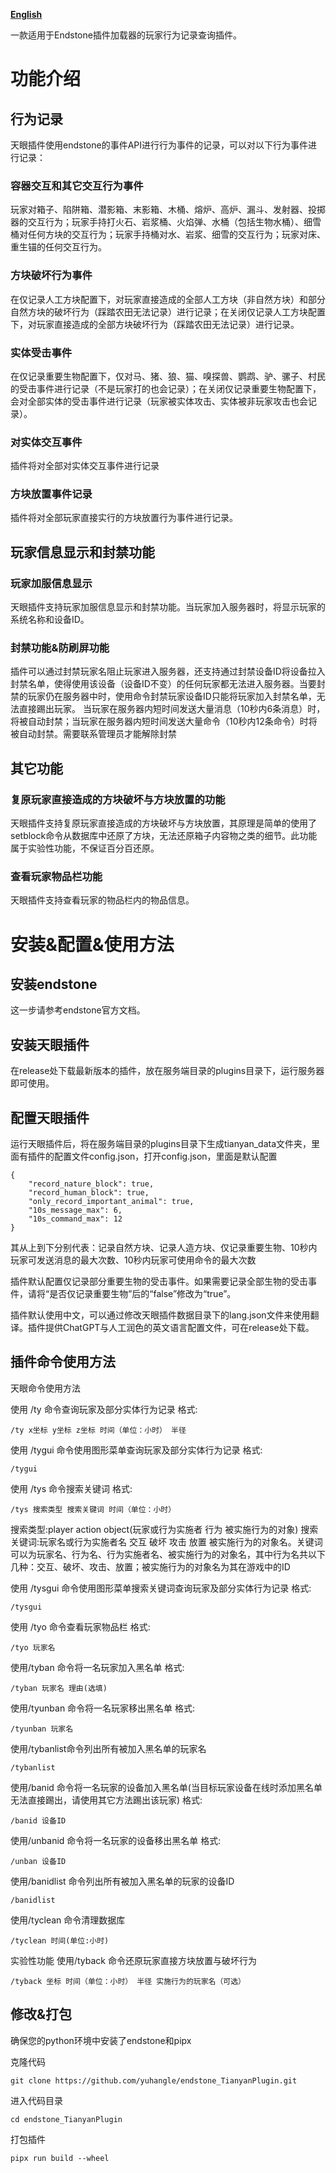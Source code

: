 [**English**](README_eng.md)

一款适用于Endstone插件加载器的玩家行为记录查询插件。

# 功能介绍

## 行为记录

天眼插件使用endstone的事件API进行行为事件的记录，可以对以下行为事件进行记录：

### 容器交互和其它交互行为事件

玩家对箱子、陷阱箱、潜影箱、末影箱、木桶、熔炉、高炉、漏斗、发射器、投掷器的交互行为；玩家手持打火石、岩浆桶、火焰弹、水桶（包括生物水桶）、细雪桶对任何方块的交互行为；玩家手持桶对水、岩浆、细雪的交互行为；玩家对床、重生锚的任何交互行为。

### 方块破坏行为事件

在仅记录人工方块配置下，对玩家直接造成的全部人工方块（非自然方块）和部分自然方块的破坏行为（踩踏农田无法记录）进行记录；在关闭仅记录人工方块配置下，对玩家直接造成的全部方块破坏行为（踩踏农田无法记录）进行记录。

### 实体受击事件

在仅记录重要生物配置下，仅对马、猪、狼、猫、嗅探兽、鹦鹉、驴、骡子、村民的受击事件进行记录（不是玩家打的也会记录）；在关闭仅记录重要生物配置下，会对全部实体的受击事件进行记录（玩家被实体攻击、实体被非玩家攻击也会记录）。

### 对实体交互事件

插件将对全部对实体交互事件进行记录

### 方块放置事件记录

插件将对全部玩家直接实行的方块放置行为事件进行记录。

## 玩家信息显示和封禁功能

### 玩家加服信息显示

天眼插件支持玩家加服信息显示和封禁功能。当玩家加入服务器时，将显示玩家的系统名称和设备ID。

### 封禁功能&防刷屏功能

插件可以通过封禁玩家名阻止玩家进入服务器，还支持通过封禁设备ID将设备拉入封禁名单，使得使用该设备（设备ID不变）的任何玩家都无法进入服务器。当要封禁的玩家仍在服务器中时，使用命令封禁玩家设备ID只能将玩家加入封禁名单，无法直接踢出玩家。
当玩家在服务器内短时间发送大量消息（10秒内6条消息）时，将被自动封禁；当玩家在服务器内短时间发送大量命令（10秒内12条命令）时将被自动封禁。需要联系管理员才能解除封禁

## 其它功能

### 复原玩家直接造成的方块破坏与方块放置的功能

天眼插件支持复原玩家直接造成的方块破坏与方块放置，其原理是简单的使用了setblock命令从数据库中还原了方块，无法还原箱子内容物之类的细节。此功能属于实验性功能，不保证百分百还原。

### 查看玩家物品栏功能

天眼插件支持查看玩家的物品栏内的物品信息。

# 安装&配置&使用方法

## 安装endstone

这一步请参考endstone官方文档。

## 安装天眼插件

在release处下载最新版本的插件，放在服务端目录的plugins目录下，运行服务器即可使用。

## 配置天眼插件

运行天眼插件后，将在服务端目录的plugins目录下生成tianyan_data文件夹，里面有插件的配置文件config.json，打开config.json，里面是默认配置

```shell
{
    "record_nature_block": true,
    "record_human_block": true,
    "only_record_important_animal": true,
    "10s_message_max": 6,
    "10s_command_max": 12
}
```

其从上到下分别代表：记录自然方块、记录人造方块、仅记录重要生物、10秒内玩家可发送消息的最大次数、10秒内玩家可使用命令的最大次数

插件默认配置仅记录部分重要生物的受击事件。如果需要记录全部生物的受击事件，请将“是否仅记录重要生物”后的“false”修改为“true”。

插件默认使用中文，可以通过修改天眼插件数据目录下的lang.json文件来使用翻译。插件提供ChatGPT与人工润色的英文语言配置文件，可在release处下载。

## 插件命令使用方法

天眼命令使用方法

使用 /ty 命令查询玩家及部分实体行为记录 格式:

```shell
/ty x坐标 y坐标 z坐标 时间（单位：小时） 半径
```

使用 /tygui 命令使用图形菜单查询玩家及部分实体行为记录 格式:

```shell
/tygui
```

使用 /tys 命令搜索关键词 格式:

```shell
/tys 搜索类型 搜索关键词 时间（单位：小时）
```

搜索类型:player action object(玩家或行为实施者 行为 被实施行为的对象)  搜索关键词:玩家名或行为实施者名 交互 破坏 攻击 放置 被实施行为的对象名。关键词可以为玩家名、行为名、行为实施者名、被实施行为的对象名，其中行为名共以下几种：交互、破坏、攻击、放置；被实施行为的对象名为其在游戏中的ID

使用 /tysgui 命令使用图形菜单搜索关键词查询玩家及部分实体行为记录 格式:

```shell
/tysgui
```

使用 /tyo 命令查看玩家物品栏 格式:

```shell
/tyo 玩家名
```

使用/tyban 命令将一名玩家加入黑名单 格式:

```shell
/tyban 玩家名 理由(选填)
```

使用/tyunban 命令将一名玩家移出黑名单 格式:

```shell
/tyunban 玩家名
```

使用/tybanlist命令列出所有被加入黑名单的玩家名

```shell
/tybanlist 
```

使用/banid 命令将一名玩家的设备加入黑名单(当目标玩家设备在线时添加黑名单无法直接踢出，请使用其它方法踢出该玩家) 格式:

```shell
/banid 设备ID
```

使用/unbanid 命令将一名玩家的设备移出黑名单 格式:

```shell
/unban 设备ID
```

使用/banidlist 命令列出所有被加入黑名单的玩家的设备ID

```shell
/banidlist
```

使用/tyclean 命令清理数据库

```shell
/tyclean 时间(单位:小时)
```

实验性功能 使用/tyback 命令还原玩家直接方块放置与破坏行为

```shell
/tyback 坐标 时间（单位：小时） 半径 实施行为的玩家名（可选）
```

## 修改&打包

确保您的python环境中安装了endstone和pipx

克隆代码

```shell
git clone https://github.com/yuhangle/endstone_TianyanPlugin.git
```

进入代码目录

```shell
cd endstone_TianyanPlugin
```

打包插件

```shell
pipx run build --wheel
```
